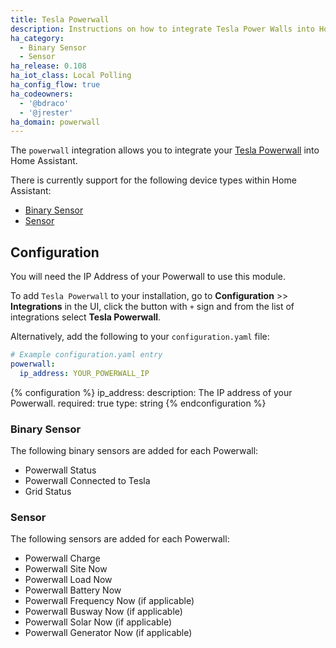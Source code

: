 ```yaml
---
title: Tesla Powerwall
description: Instructions on how to integrate Tesla Power Walls into Home Assistant.
ha_category:
  - Binary Sensor
  - Sensor
ha_release: 0.108
ha_iot_class: Local Polling
ha_config_flow: true
ha_codeowners:
  - '@bdraco'
  - '@jrester'
ha_domain: powerwall
---
```


The `powerwall` integration allows you to integrate your [Tesla Powerwall](https://www.tesla.com/powerwall) into Home Assistant.

There is currently support for the following device types within Home Assistant:

- [Binary Sensor](#binary-sensor)
- [Sensor](#sensor)

## Configuration

You will need the IP Address of your Powerwall to use this module.

To add `Tesla Powerwall` to your installation, go to **Configuration** >> **Integrations** in the UI, click the button with `+` sign and from the list of integrations select **Tesla Powerwall**.

Alternatively, add the following to your `configuration.yaml` file:

```yaml
# Example configuration.yaml entry
powerwall:
  ip_address: YOUR_POWERWALL_IP
```

{% configuration %}
ip_address:
  description: The IP address of your Powerwall.
  required: true
  type: string
{% endconfiguration %}

### Binary Sensor

The following binary sensors are added for each Powerwall:

- Powerwall Status
- Powerwall Connected to Tesla
- Grid Status

### Sensor

The following sensors are added for each Powerwall:

- Powerwall Charge
- Powerwall Site Now
- Powerwall Load Now
- Powerwall Battery Now
- Powerwall Frequency Now (if applicable)
- Powerwall Busway Now (if applicable)
- Powerwall Solar Now (if applicable)
- Powerwall Generator Now (if applicable)
